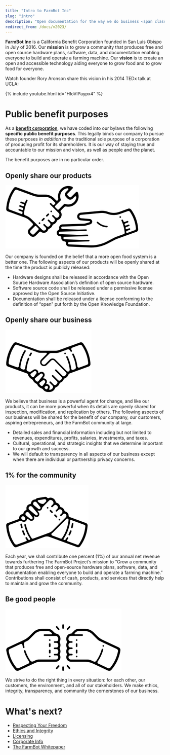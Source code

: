 ```yaml
---
title: "Intro to FarmBot Inc"
slug: "intro"
description: "Open documentation for the way we do business <span class=\"value-icon business\"></span>"
redirect_from: /docs/v2023/
---
```


**FarmBot Inc** is a California Benefit Corporation founded in San Luis Obispo in July of 2016. Our **mission** is to grow a community that produces free and open­ source hardware plans, software, data, and documentation enabling everyone to build and operate a farming machine. Our **vision** is to create an open and accessible technology aiding everyone to grow food and to grow food for everyone.

Watch founder Rory Aronson share this vision in his 2014 TEDx talk at UCLA:

{% include youtube.html id="HIoVlPaypx4" %}

# Public benefit purposes

As a [**benefit corporation**](https://en.wikipedia.org/wiki/Benefit_corporation), we have coded into our bylaws the following **specific public benefit purposes**. This legally binds our company to pursue these purposes *in addition to* the traditional sole purpose of a corporation of producing profit for its shareholders. It is our way of staying true and accountable to our mission and vision, as well as people and the planet.

The benefit purposes are in no particular order.

## Openly share our products

![products](_images/products.png)

Our company is founded on the belief that a more open food system is a better one. The following aspects of our products will be openly shared at the time the product is publicly released:

  * Hardware designs shall be released in accordance with the Open Source Hardware Association’s definition of open source hardware.
  * Software source code shall be released under a permissive license approved by the Open Source Initiative.
  * Documentation shall be released under a license conforming to the definition of “open” put forth by the Open Knowledge Foundation.

## Openly share our business

![business](_images/business.png)

We believe that business is a powerful agent for change, and like our products, it can be more powerful when its details are openly shared for inspection, modification, and replication by others. The following aspects of our business will be shared for the benefit of our company, our customers, aspiring entrepreneurs, and the FarmBot community at large.

  * Detailed sales and financial information including but not limited to revenues, expenditures, profits, salaries, investments, and taxes.
  * Cultural, operational, and strategic insights that we determine important to our growth and success.
  * We will default to transparency in all aspects of our business except when there are individual or partnership privacy concerns.

## 1% for the community

![community](_images/community.png)

Each year, we shall contribute one percent (1%) of our annual net revenue towards furthering The FarmBot Project’s mission to “Grow a community that produces free and open-source hardware plans, software, data, and documentation enabling everyone to build and operate a farming machine.” Contributions shall consist of cash, products, and services that directly help to maintain and grow the community.

## Be good people

![good-people](_images/good-people.png)

We strive to do the right thing in every situation: for each other, our customers, the environment, and all of our stakeholders. We make ethics, integrity, transparency, and community the cornerstones of our business.

# What's next?

 * [Respecting Your Freedom](intro/respecting-your-freedom.md)
 * [Ethics and Integrity](intro/ethics-and-integrity.md)
 * [Licensing](intro/licensing.md)
 * [Corporate Info](intro/corporate-info.md)
 * [The FarmBot Whitepaper](intro/whitepaper.md)
